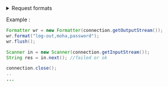 
<details>
    <summary>Request formats</summary>
    

### Sign-in
```
-->sign-in,username,password,port (Responses: ok, failed).
```

### Sign-in
```
-->sign-up,username,password,port (Responses: ok, failed).
```
### Retrieve online users
```    
-->retrieve-list, (Return all users (online)), response:{
    ->Format of retrieve-list
    
    name,password,ip,port\n
    ..
    ...
    
--So you have to read using a loop => while(scan.hasNext())

--Note: after each line there's new-line.

}
```

### log-out 
```
-->log-out,username,password,port (Responses: ok, failed).
```
    
### Note :'failed' happens when the credentials are wrong.

</details>




Example :

```Java
Formatter wr = new Formatter(connection.getOutputStream());
wr.format("log-out,moha,password");
wr.flush();

Scanner in = new Scanner(connection.getInputStream());
String res = in.next(); //failed or ok

connection.close();
..
...
```

